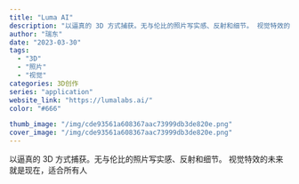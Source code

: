 ```yaml
---
title: "Luma AI"
description: "以逼真的 3D 方式捕获。无与伦比的照片写实感、反射和细节。 视觉特效的未来就是现在，适合所有人 "
author: "瑞东"
date: "2023-03-30"
tags:
  - "3D"
  - "照片"
  - "视觉"
categories: 3D创作
series: "application"
website_link: "https://lumalabs.ai/"
color: "#666"

thumb_image: "/img/cde93561a608367aac73999db3de820e.png"
cover_image: "/img/cde93561a608367aac73999db3de820e.png"
---
```


以逼真的 3D 方式捕获。无与伦比的照片写实感、反射和细节。 视觉特效的未来就是现在，适合所有人 